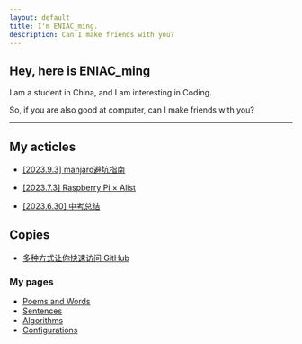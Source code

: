```yaml
---
layout: default
title: I'm ENIAC_ming.
description: Can I make friends with you?
---
```


## Hey, here is ENIAC_ming

I am a student in China, and I am interesting in Coding.

So, if you are also good at computer, can I make friends with you?

- - -
## My acticles

- [[2023.9.3] manjaro避坑指南](./pages/manjaro_guide.html)

- [[2023.7.3] Raspberry Pi × Alist](./pages/raspi_alist.html)

- [[2023.6.30] 中考总结](./pages/exam_summary.html)

## Copies

- [多种方式让你快速访问 GitHub](./copies/多种方式让你快速访问%20GitHub.html)

### My pages

- [Poems and Words](./pages/poems%26words.html)
- [Sentences](./pages/sentences.html)
- [Algorithms](/algorithms/index.html)
- [Configurations](./pages/configurations.html)
